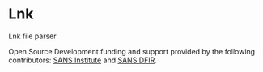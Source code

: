 # Lnk
Lnk file parser

Open Source Development funding and support provided by the following contributors: [SANS Institute](http://sans.org/) and [SANS DFIR](http://dfir.sans.org/).
